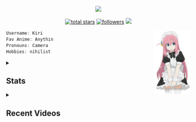 <div align="center">
    <img src="https://readme-typing-svg.demolab.com/?lines=Welcome+to+My+Profile!&font=Fira+Code&center=true&width=440&height=45&color=fff&vCenter=true&pause=1000&size=22" />
</div>

<p align="center">
  <a href="https://github.com/kirixen?tab=repositories&sort=stargazers">
    <img alt="total stars" title="Total stars on GitHub" src="https://custom-icon-badges.demolab.com/github/stars/kirixen?color=1C8C8C&style=for-the-badge&labelColor=555&logo=star"/></a>
  <a href="https://github.com/kirixen?tab=followers">
    <img alt="followers" title="Follow me on Github" src="https://custom-icon-badges.demolab.com/github/followers/kirixen?color=1C8C8C&labelColor=555&style=for-the-badge&logo=person-add&label=Follow&logoColor=white"/></a>
  <a href="https://github.com/kirixen">
            <img draggable="false"style="witdh:119xp;height:20xp;" src="https://komarev.com/ghpvc/?username=Kirixen&style=for-the-badge&color=1C8C8C"></a>
</p>

<img align="right" src="https://raw.githubusercontent.com/KirixenYT/KirixenYT/main/bocchi.png" width="100px"/> 

```csharp
Username: Kiri
Fav Anime: Anythin
Pronouns: Camera
Hobbies: nihilist
```


<details> 
  <summary><h2> Stats </h2></summary>
<h2 align = "center"> Stats </h2>
<div> 
<p align = "center">
    <a href="https://github-readme-stats.vercel.app">
        <img width="49%" alt="Stats" src="https://github-readme-stats.vercel.app/api?username=KiriXen&count_private=true&theme=neon&show_icons=true\&show=reviews,prs_merged,prs_merged_percentage\&rank_icon=github&hide_border=false"/>
    </a>
    <hr>
    <a href="https://github.com/ryo-ma/github-profile-trophy">
        <img width="150%" align="left"alt="Trophy" src="https://github-profile-trophy.vercel.app/?username=KiriXen&theme=radical&row=1&column=8"/>
    </a>
</p>
</div>
</details>


<details>
  <summary><h2>Recent Videos</h2></summary>

  <!-- BEGIN YOUTUBE-CARDS -->
[![How to get the Discord Quest Badge for free | KiriXen](https://ytcards.demolab.com/?id=0Abk3Si_ZoQ&title=How+to+get+the+Discord+Quest+Badge+for+free+%7C+KiriXen&lang=en&timestamp=1741983574&background_color=%230d1117&title_color=%23ffffff&stats_color=%23dedede&max_title_lines=1&width=250&border_radius=5 "How to get the Discord Quest Badge for free | KiriXen")](https://www.youtube.com/watch?v=0Abk3Si_ZoQ#gh-dark-mode-only)[![How to get the Discord Quest Badge for free | KiriXen](https://ytcards.demolab.com/?id=0Abk3Si_ZoQ&title=How+to+get+the+Discord+Quest+Badge+for+free+%7C+KiriXen&lang=en&timestamp=1741983574&background_color=%230d1117&title_color=%23ffffff&stats_color=%23dedede&max_title_lines=1&width=250&border_radius=5 "How to get the Discord Quest Badge for free | KiriXen")](https://www.youtube.com/watch?v=0Abk3Si_ZoQ#gh-light-mode-only)
[![Build a Bot that DMs everyone on a Server | KiriXen](https://ytcards.demolab.com/?id=r-QQYBFLyKs&title=Build+a+Bot+that+DMs+everyone+on+a+Server+%7C+KiriXen&lang=en&timestamp=1732958131&background_color=%230d1117&title_color=%23ffffff&stats_color=%23dedede&max_title_lines=1&width=250&border_radius=5 "Build a Bot that DMs everyone on a Server | KiriXen")](https://www.youtube.com/watch?v=r-QQYBFLyKs#gh-dark-mode-only)[![Build a Bot that DMs everyone on a Server | KiriXen](https://ytcards.demolab.com/?id=r-QQYBFLyKs&title=Build+a+Bot+that+DMs+everyone+on+a+Server+%7C+KiriXen&lang=en&timestamp=1732958131&background_color=%230d1117&title_color=%23ffffff&stats_color=%23dedede&max_title_lines=1&width=250&border_radius=5 "Build a Bot that DMs everyone on a Server | KiriXen")](https://www.youtube.com/watch?v=r-QQYBFLyKs#gh-light-mode-only)
[![Create this wonderful Ticket Bot for your Discord Server V14 | KiriXen](https://ytcards.demolab.com/?id=tUQBRkgpViI&title=Create+this+wonderful+Ticket+Bot+for+your+Discord+Server+V14+%7C+KiriXen&lang=en&timestamp=1728890752&background_color=%230d1117&title_color=%23ffffff&stats_color=%23dedede&max_title_lines=1&width=250&border_radius=5 "Create this wonderful Ticket Bot for your Discord Server V14 | KiriXen")](https://www.youtube.com/watch?v=tUQBRkgpViI#gh-dark-mode-only)[![Create this wonderful Ticket Bot for your Discord Server V14 | KiriXen](https://ytcards.demolab.com/?id=tUQBRkgpViI&title=Create+this+wonderful+Ticket+Bot+for+your+Discord+Server+V14+%7C+KiriXen&lang=en&timestamp=1728890752&background_color=%230d1117&title_color=%23ffffff&stats_color=%23dedede&max_title_lines=1&width=250&border_radius=5 "Create this wonderful Ticket Bot for your Discord Server V14 | KiriXen")](https://www.youtube.com/watch?v=tUQBRkgpViI#gh-light-mode-only)
[![How to get Animated Banner for your Discord Bot | KiriXen](https://ytcards.demolab.com/?id=YYHvtgNC49s&title=How+to+get+Animated+Banner+for+your+Discord+Bot+%7C+KiriXen&lang=en&timestamp=1719989617&background_color=%230d1117&title_color=%23ffffff&stats_color=%23dedede&max_title_lines=1&width=250&border_radius=5 "How to get Animated Banner for your Discord Bot | KiriXen")](https://www.youtube.com/watch?v=YYHvtgNC49s#gh-dark-mode-only)[![How to get Animated Banner for your Discord Bot | KiriXen](https://ytcards.demolab.com/?id=YYHvtgNC49s&title=How+to+get+Animated+Banner+for+your+Discord+Bot+%7C+KiriXen&lang=en&timestamp=1719989617&background_color=%230d1117&title_color=%23ffffff&stats_color=%23dedede&max_title_lines=1&width=250&border_radius=5 "How to get Animated Banner for your Discord Bot | KiriXen")](https://www.youtube.com/watch?v=YYHvtgNC49s#gh-light-mode-only)
[![How to change the lobby screen to a custom one in Valorant! | KiriXen](https://ytcards.demolab.com/?id=zOTKnPGg1is&title=How+to+change+the+lobby+screen+to+a+custom+one+in+Valorant%21+%7C+KiriXen&lang=en&timestamp=1715880180&background_color=%230d1117&title_color=%23ffffff&stats_color=%23dedede&max_title_lines=1&width=250&border_radius=5 "How to change the lobby screen to a custom one in Valorant! | KiriXen")](https://www.youtube.com/watch?v=zOTKnPGg1is#gh-dark-mode-only)[![How to change the lobby screen to a custom one in Valorant! | KiriXen](https://ytcards.demolab.com/?id=zOTKnPGg1is&title=How+to+change+the+lobby+screen+to+a+custom+one+in+Valorant%21+%7C+KiriXen&lang=en&timestamp=1715880180&background_color=%230d1117&title_color=%23ffffff&stats_color=%23dedede&max_title_lines=1&width=250&border_radius=5 "How to change the lobby screen to a custom one in Valorant! | KiriXen")](https://www.youtube.com/watch?v=zOTKnPGg1is#gh-light-mode-only)
[![How to host your Discord bot on Litegix for free | KiriXen](https://ytcards.demolab.com/?id=J0NFm3ufInU&title=How+to+host+your+Discord+bot+on+Litegix+for+free+%7C+KiriXen&lang=en&timestamp=1714317293&background_color=%230d1117&title_color=%23ffffff&stats_color=%23dedede&max_title_lines=1&width=250&border_radius=5 "How to host your Discord bot on Litegix for free | KiriXen")](https://www.youtube.com/watch?v=J0NFm3ufInU#gh-dark-mode-only)[![How to host your Discord bot on Litegix for free | KiriXen](https://ytcards.demolab.com/?id=J0NFm3ufInU&title=How+to+host+your+Discord+bot+on+Litegix+for+free+%7C+KiriXen&lang=en&timestamp=1714317293&background_color=%230d1117&title_color=%23ffffff&stats_color=%23dedede&max_title_lines=1&width=250&border_radius=5 "How to host your Discord bot on Litegix for free | KiriXen")](https://www.youtube.com/watch?v=J0NFm3ufInU#gh-light-mode-only)
<!-- END YOUTUBE-CARDS -->

</details>
